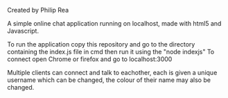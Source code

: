Created by Philip Rea

A simple online chat application running on localhost, made with html5 and Javascript.

To run the application copy this repository and go to the directory containing the index.js file in cmd then run it using the "node indexjs"
To connect open Chrome or firefox and go to localhost:3000

Multiple clients can connect and talk to eachother, each is given a unique username which can be changed, the colour of their name may also be changed.
